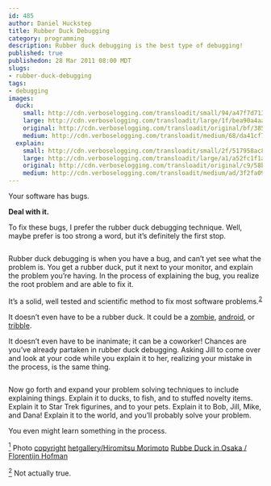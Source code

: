 ```yaml
--- 
id: 485
author: Daniel Huckstep
title: Rubber Duck Debugging
category: programming
description: Rubber duck debugging is the best type of debugging!
published: true
publishedon: 28 Mar 2011 08:00 MDT
slugs: 
- rubber-duck-debugging
tags: 
- debugging
images: 
  duck: 
    small: http://cdn.verboselogging.com/transloadit/small/94/a47f7d71375d2a8b73375c9bded65e/duck.jpg
    large: http://cdn.verboselogging.com/transloadit/large/1f/bea90a4aa369720bb741711541db57/duck.jpg
    original: http://cdn.verboselogging.com/transloadit/original/bf/38504cca624fab97de81da8c0a3199/duck.jpg
    medium: http://cdn.verboselogging.com/transloadit/medium/68/da41cf7d498189f30a512dea3283c7/duck.jpg
  explain: 
    small: http://cdn.verboselogging.com/transloadit/small/2f/517958ac82021fdaf7ac660b323b2a/explain.jpg
    large: http://cdn.verboselogging.com/transloadit/large/a1/a52fc1f1a2d646143c89b4f0f1715c/explain.jpg
    original: http://cdn.verboselogging.com/transloadit/original/c9/58b6746d51454ff84e4b93fff734ae/explain.jpg
    medium: http://cdn.verboselogging.com/transloadit/medium/ad/3f2fa09e42a9e9f22b30ac1938aaf6/explain.jpg
---
```

<p>Your software has bugs.</p>
<p><strong>Deal with it.</strong></p>
<p>To fix these bugs, I prefer the rubber duck debugging technique. Well, maybe prefer is too strong a word, but it&#8217;s definitely the first stop.</p>
<p><figure><img src="http://cdn.verboselogging.com/transloadit/large/1f/bea90a4aa369720bb741711541db57/duck.jpg" class=" large" alt="" /></figure></p>
<p>Rubber duck debugging is when you have a bug, and can&#8217;t yet see what the problem is. You get a rubber duck, put it next to your monitor, and explain the problem you&#8217;re having. In the process of explaining the bug, you realize the root problem and are able to fix it.</p>
<p>It&#8217;s a solid, well tested and scientific method to fix most software problems.<sup class="footnote" id="fnr2"><a href="#fn2">2</a></sup></p>
<p>It doesn&#8217;t even have to be a rubber duck. It could be a <a href="http://www.thinkgeek.com/geektoys/cubegoodies/e5ac/">zombie</a>, <a href="http://www.thinkgeek.com/geektoys/plush/e554/">android</a>, or <a href="http://www.thinkgeek.com/geektoys/plush/ac6e/">tribble</a>.</p>
<p>It doesn&#8217;t even have to be inanimate; it can be a coworker! Chances are you&#8217;ve already partaken in rubber duck debugging. Asking Jill to come over and look at your code while you explain it to her, realizing your mistake in the process, is the same thing.</p>
<p><figure><img src="http://cdn.verboselogging.com/transloadit/original/c9/58b6746d51454ff84e4b93fff734ae/explain.jpg" class="mcenter round original" alt="" /></figure></p>
<p>Now go forth and expand your problem solving techniques to include explaining things. Explain it to ducks, to fish, and to stuffed novelty items. Explain it to Star Trek figurines, and to your pets. Explain it to Bob, Jill, Mike, and Dana! Explain it to the world, and you&#8217;ll probably solve your problem.</p>
<p>You even might learn something in the process.</p>
<p class="footnote" id="fn1"><a href="#fnr1"><sup>1</sup></a> Photo <a href="http://creativecommons.org/licenses/by-nc-sa/2.0/deed.en">copyright</a> <a href="http://www.flickr.com/photos/hetgacom/">hetgallery/Hiromitsu Morimoto</a> <a href="http://www.flickr.com/photos/hetgacom/3954479414/">Rubbe Duck in Osaka / Florentijn Hofman</a></p>
<p class="footnote" id="fn2"><a href="#fnr2"><sup>2</sup></a> Not actually true.</p>

